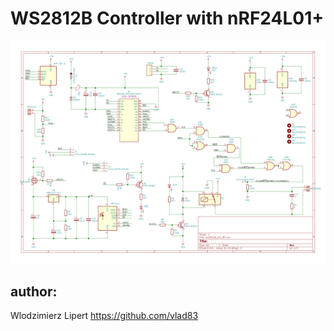 # WS2812B Controller with nRF24L01+ 

![diagram](v2/sch.svg)

## author:
Wlodzimierz Lipert https://github.com/vlad83
